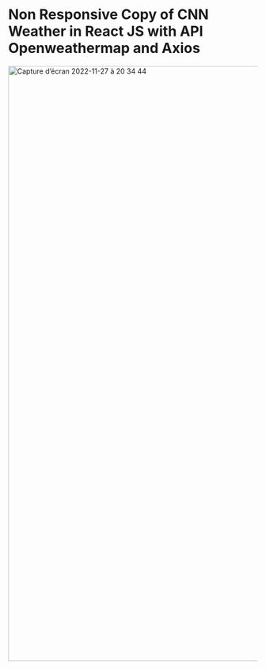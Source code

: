 <h1>Non Responsive Copy of CNN Weather in React JS with API Openweathermap and Axios</h1>


<img width="1203" alt="Capture d’écran 2022-11-27 à 20 34 44" src="https://user-images.githubusercontent.com/60004408/204155919-5aa557ef-51a9-4a81-88c2-09c496f610fa.png">


































































